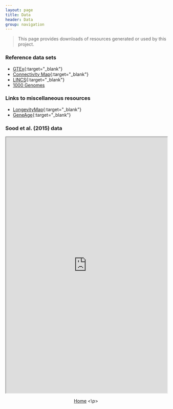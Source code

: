 ```yaml
---
layout: page
title: Data
header: Data
group: navigation
---
```


> This page provides downloads of resources generated or used by this project. 

### Reference data sets

* [GTEx](http://www.gtexportal.org/home/){:target="_blank"}
* [Connectivity Map](https://www.broadinstitute.org/cmap/){:target="_blank"}
* [LINCS](http://www.lincsproject.org/data/){:target="_blank"}
* [1000 Genomes](http://1000genomes.org)

### Links to miscellaneous resources

* [LongevityMap](http://genomics.senescence.info/longevity){:target="_blank"}
* [GeneAge](http://genomics.senescence.info/genes/){:target="_blank"}

### <a name="Sood150"></a> Sood et al. (2015) data 

<iframe width='100%' height='800' src="https://docs.google.com/spreadsheets/d/1sQS4yuAK1S40_oxFKiRbDys2RgVRAGkGAKs7QAxrV80/pubhtml?widget=true&amp;headers=false"></iframe>

<p align="center"> <a href="www.longevitygenomics.org">Home</a> <\p>

